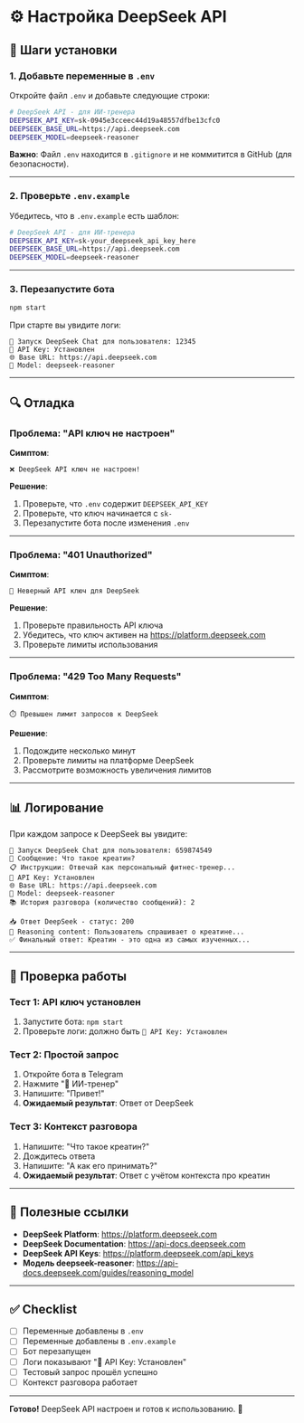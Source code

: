 # ⚙️ Настройка DeepSeek API

## 📝 Шаги установки

### 1. Добавьте переменные в `.env`

Откройте файл `.env` и добавьте следующие строки:

```bash
# DeepSeek API - для ИИ-тренера
DEEPSEEK_API_KEY=sk-0945e3cceec44d19a48557dfbe13cfc0
DEEPSEEK_BASE_URL=https://api.deepseek.com
DEEPSEEK_MODEL=deepseek-reasoner
```

**Важно**: Файл `.env` находится в `.gitignore` и не коммитится в GitHub (для безопасности).

---

### 2. Проверьте `.env.example`

Убедитесь, что в `.env.example` есть шаблон:

```bash
# DeepSeek API - для ИИ-тренера
DEEPSEEK_API_KEY=sk-your_deepseek_api_key_here
DEEPSEEK_BASE_URL=https://api.deepseek.com
DEEPSEEK_MODEL=deepseek-reasoner
```

---

### 3. Перезапустите бота

```bash
npm start
```

При старте вы увидите логи:
```
🚀 Запуск DeepSeek Chat для пользователя: 12345
🔑 API Key: Установлен
🌐 Base URL: https://api.deepseek.com
🤖 Model: deepseek-reasoner
```

---

## 🔍 Отладка

### Проблема: "API ключ не настроен"

**Симптом**:
```
❌ DeepSeek API ключ не настроен!
```

**Решение**:
1. Проверьте, что `.env` содержит `DEEPSEEK_API_KEY`
2. Проверьте, что ключ начинается с `sk-`
3. Перезапустите бота после изменения `.env`

---

### Проблема: "401 Unauthorized"

**Симптом**:
```
🔑 Неверный API ключ для DeepSeek
```

**Решение**:
1. Проверьте правильность API ключа
2. Убедитесь, что ключ активен на https://platform.deepseek.com
3. Проверьте лимиты использования

---

### Проблема: "429 Too Many Requests"

**Симптом**:
```
⏱️ Превышен лимит запросов к DeepSeek
```

**Решение**:
1. Подождите несколько минут
2. Проверьте лимиты на платформе DeepSeek
3. Рассмотрите возможность увеличения лимитов

---

## 📊 Логирование

При каждом запросе к DeepSeek вы увидите:

```
🚀 Запуск DeepSeek Chat для пользователя: 659874549
💬 Сообщение: Что такое креатин?
📋 Инструкции: Отвечай как персональный фитнес‑тренер...
🔑 API Key: Установлен
🌐 Base URL: https://api.deepseek.com
🤖 Model: deepseek-reasoner
📚 История разговора (количество сообщений): 2

📥 Ответ DeepSeek - статус: 200
🧠 Reasoning content: Пользователь спрашивает о креатине...
✅ Финальный ответ: Креатин - это одна из самых изученных...
```

---

## 🎯 Проверка работы

### Тест 1: API ключ установлен
1. Запустите бота: `npm start`
2. Проверьте логи: должно быть `🔑 API Key: Установлен`

### Тест 2: Простой запрос
1. Откройте бота в Telegram
2. Нажмите "🤖 ИИ-тренер"
3. Напишите: "Привет!"
4. **Ожидаемый результат**: Ответ от DeepSeek

### Тест 3: Контекст разговора
1. Напишите: "Что такое креатин?"
2. Дождитесь ответа
3. Напишите: "А как его принимать?"
4. **Ожидаемый результат**: Ответ с учётом контекста про креатин

---

## 📌 Полезные ссылки

- **DeepSeek Platform**: https://platform.deepseek.com
- **DeepSeek Documentation**: https://api-docs.deepseek.com
- **DeepSeek API Keys**: https://platform.deepseek.com/api_keys
- **Модель deepseek-reasoner**: https://api-docs.deepseek.com/guides/reasoning_model

---

## ✅ Checklist

- [ ] Переменные добавлены в `.env`
- [ ] Переменные добавлены в `.env.example`
- [ ] Бот перезапущен
- [ ] Логи показывают "🔑 API Key: Установлен"
- [ ] Тестовый запрос прошёл успешно
- [ ] Контекст разговора работает

---

**Готово!** DeepSeek API настроен и готов к использованию. 🎉
